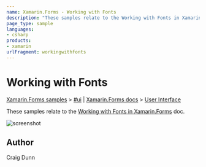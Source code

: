 ```yaml
---
name: Xamarin.Forms - Working with Fonts
description: "These samples relate to the Working with Fonts in Xamarin.Forms doc #ui"
page_type: sample
languages:
- csharp
products:
- xamarin
urlFragment: workingwithfonts
---
```

# Working with Fonts

[Xamarin.Forms samples](https://review.docs.microsoft.com/en-us/samples/browse/?branch=master&products=xamarin) > [#ui](https://review.docs.microsoft.com/en-us/samples/browse/?branch=master&products=xamarin&term=%23ui) | [Xamarin.Forms docs](https://docs.microsoft.com/xamarin/xamarin.forms/) > [User Interface](https://docs.microsoft.com/xamarin/xamarin-forms/user-interface/)

These samples relate to the [Working with Fonts in Xamarin.Forms](https://docs.microsoft.com/xamarin/xamarin-forms/user-interface/text/fonts) doc.

![screenshot](https://raw.githubusercontent.com/xamarin/xamarin-forms-samples/master/WorkingWithFonts/Screenshots/custom-sml.png "Fonts")

## Author

Craig Dunn
